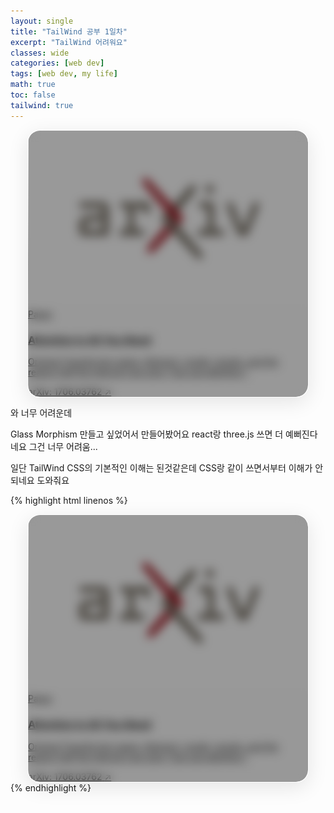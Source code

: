 ```yaml
---
layout: single
title: "TailWind 공부 1일차"
excerpt: "TailWind 어려워요"
classes: wide
categories: [web dev]
tags: [web dev, my life]
math: true
toc: false
tailwind: true
---
```


<style>
  .glass-card {   
    background: rgba(255, 255, 255, 0.18);
    border-radius: 20px;
    border: 1px solid rgba(255, 255, 255, 0.3);
    box-shadow:
      0 8px 32px rgba(0, 0, 0, 0.1),
      inset 0 1px 0 rgba(255, 255, 255, 0.5),
      inset 0 -1px 0 rgba(255, 255, 255, 0.1),
      inset 0 0 0px 0px rgba(255, 255, 255, 0);
    position: relative;
    overflow: hidden;

    margin-inline: auto;
    width: min(100%, 28rem);
  }

  .glass-card::before {
    content: '';
    position: absolute; top: 0; left: 0; right: 0; height: 1px;
    background: linear-gradient(90deg, transparent, rgba(255,255,255,0.8), transparent);
    pointer-events: none;
  }

  .glass-card::after {
    content: '';
    position: absolute; top: 0; left: 0; width: 1px; height: 100%;
    background: linear-gradient(180deg, rgba(255,255,255,0.8), transparent, rgba(255,255,255,0.3));
    pointer-events: none;
  }

  /* blur here... */
  .glass-card .overlay {
    position: absolute; inset: 0;
    background: rgba(0, 0, 0, 0.4);
    backdrop-filter: blur(8px) saturate(1.1);
    -webkit-backdrop-filter: blur(8px) saturate(1.1);
  }
</style>

<div class="glass-card group
            transition-transform duration-300 ease-in-out transform  hover:-translate-y-0.5">
  <a href="https://arxiv.org/abs/1706.03762"
     class="inline-block underline decoration-2 decoration-white/40 text-white/90 transition-color duration-500 ease-in-out transform
            group-hover:decoration-white group-hover:text-white">
    <!-- bg image -->
    <img src="/assets/images/base/1.png" alt=""
        class="absolute inset-0 h-full w-full object-cover" />
    <!-- blur overlay -->
    <div class="overlay"></div>
    <!-- content -->
    <div class="relative grid min-h-[220px] grid-rows-[1fr_auto] gap-3 p-4">
      <div class="space-y-1">
        <div class="text-xs uppercase tracking-wide text-white/80">Paper</div>
        <h3 class="text-base font-extrabold leading-tight text-white">
          Attention Is All You Need
        </h3>
        <p class="text-sm leading-snug text-white/90">
          Original Transformer paper. Abstract, model, results, and the reason half the internet now says “just use attention.”
        </p>
      </div>
      <div class="flex items-center justify-between text-sm text-white/90">
        <span>arXiv: 1706.03762</span>
        <span class="transition-transform group-hover:translate-x-0.5">↗</span>
      </div>
    </div>
  </a>
</div>

와 너무 어려운데

Glass Morphism 만들고 싶었어서 만들어봤어요 react랑 three.js 쓰면 더 예뻐진다네요 그건 너무 어려움...

일단 TailWind CSS의 기본적인 이해는 된것같은데 CSS랑 같이 쓰면서부터 이해가 안되네요 도와줘요

<div class="code-wrap-char">
{% highlight html linenos %}
<style>
  .glass-card {   
    background: rgba(255, 255, 255, 0.18);
    border-radius: 20px;
    border: 1px solid rgba(255, 255, 255, 0.3);
    box-shadow:
      0 8px 32px rgba(0, 0, 0, 0.1),
      inset 0 1px 0 rgba(255, 255, 255, 0.5),
      inset 0 -1px 0 rgba(255, 255, 255, 0.1),
      inset 0 0 0px 0px rgba(255, 255, 255, 0);
    position: relative;
    overflow: hidden;
  }

  .glass-card::before {
    content: '';
    position: absolute; top: 0; left: 0; right: 0; height: 1px;
    background: linear-gradient(90deg, transparent, rgba(255,255,255,0.8), transparent);
    pointer-events: none;
  }

  .glass-card::after {
    content: '';
    position: absolute; top: 0; left: 0; width: 1px; height: 100%;
    background: linear-gradient(180deg, rgba(255,255,255,0.8), transparent, rgba(255,255,255,0.3));
    pointer-events: none;
  }

  /* blur here... */
  .glass-card .overlay {
    position: absolute; inset: 0;
    background: rgba(0, 0, 0, 0.4);
    backdrop-filter: blur(8px) saturate(1.1);
    -webkit-backdrop-filter: blur(8px) saturate(1.1);
  }
</style>

<div class="glass-card">
  <a href="https://arxiv.org/abs/1706.03762"
     class="group relative block overflow-hidden rounded-xl shadow-lg">
    <!-- bg image -->
    <img src="/assets/images/base/1.png" alt=""
        class="absolute inset-0 h-full w-full object-cover" />
    <!-- blur overlay -->
    <div class="overlay"></div>
    <!-- content -->
    <div class="relative grid min-h-[220px] grid-rows-[1fr_auto] gap-3 p-4">
      <div class="space-y-1">
        <div class="text-xs uppercase tracking-wide text-white/80">Paper</div>
        <h3 class="text-base font-extrabold leading-tight text-white">
          Attention Is All You Need
        </h3>
        <p class="text-sm leading-snug text-white/90">
          Original Transformer paper. Abstract, model, results, and the reason half the internet now says “just use attention.”
        </p>
      </div>
      <div class="flex items-center justify-between text-sm text-white/90">
        <span>arXiv: 1706.03762</span>
        <span class="transition-transform group-hover:translate-x-0.5">↗</span>
      </div>
    </div>
  </a>
</div>
{% endhighlight %}
</div>